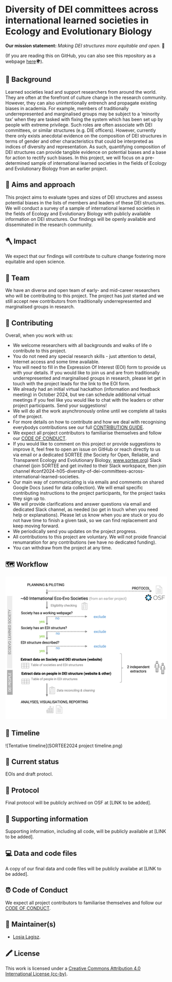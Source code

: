 # Diversity of DEI committees across international learned societies in Ecology and Evolutionary Biology 

**Our mission statement:** *Making DEI structures more equitable and open.* 🌟  

  

(If you are reading this on GitHub, you can also see this repository as a webpage [here](https://github.com/mlagisz/survey_EcoEvo_societies_DEI)🌍).   

## 🔖 Background   
Learned societies lead and support researchers from around the world. They are often at the forefront of culture change in the research community. However, they can also unintentionally entrench and propagate existing biases in academia. For example,  members of traditionally underrepresented and marginalised groups may be subject to a ‘minority tax’ when they are tasked with fixing the system which has been set up by people with extreme privilege. Such roles are often associate wth DEI committees, or similar structures (e.g. DIE officers). However, currently there only exists anecdotal evidence on the composition of DEI structures in terms of gender and other characteristics that could be interpreted as indices of diversity and representation. As such, quantifying composition of DEI structures can provide tangible evidence on potential biases and a base for action to rectify such biases. In this project, we will focus on a pre-determined sample of international learned societies in the fields of Ecology and Evolutionary Biology from an earlier project.  

## 🏹 Aims and approach  
This project aims to  evaluate types and sizes of DEI structures and assess potential biases in the lists of members and leaders of these DEI structures. We will conduct a survey of a sample of international learned societies in the fields of Ecology and Evolutionary Biology with publicly available information on DEI structures. Our findings will be openly available and disseminated in the research community.      

## 🪓 Impact  
We expect that our findings will contribute to culture change fostering more equitable and open science.    

## 💎 Team  
We have an diverse and open team of early- and mid-career researchers who will be contributing to this project. The project has just started and we still accept new contributors from traditionally underrepresented and marginalised groups in research.

## 💛 Contributing  
Overall, when you work with us:   
- We welcome researchers with all backgrounds and walks of life o contribute to this project.   
- You do not need any special research skills - just attention to detail, Internet access and some time available.   
- You will need to fill in the Expression Of Interest (EOI) form to provide us with your details. If you would like to join us and are from traditionally underrepresented and marginalised groups in research, please let get in touch with the project leads for the link to the EOI form.   
- We already had an initial virtual hackathon (information and feedback meeting) in October 2024, but we can schedule additional virtual meetings if you feel like you would like to chat with the leaders or other project participants. Send your suggestions!  
- We will do all the work asynchronously online until we complete all tasks of the project.    
- For more details on how to contribute and how we deal with recognising everybodys contributions see our full [CONTRIBUTION GUIDE](/CONTRIBUTING.md).  
- We expect all project contributors to familiarise themselves and follow our [CODE OF CONDUCT](/CODE_OF_CONDUCT.md).   
- If you would like to comment on this project or provide suggestions to improve it, feel free to open an issue on GitHub or reach directly to us via email or a dedicated SORTEE (the Society for Open, Reliable, and Transparent Ecology and Evolutionary Biology, www.sortee.org) Slack channel (join SORTEE and get invited to their Slack workspace, then join channel #conf2024-h05-diversity-of-dei-committees-across-international-learned-societies.
- Our main way of communicating is via emails and comments on shared Google Docs (used for data collection). We will email specific contributing instructions to the project participants, for the project tasks they sign up to.
- We will provide clarifications and answer questions via email and dedicated Slack channel, as needed (so get in touch when you need help or explanations). Please let us know when you are stuck or you do not have time to finish a given task, so we can find replacement and keep moving forward. 
- We periodically send you updates on the project progress. 
- All contributions to this project are voluntary. We will not proide financial renumaration for any contributions (we have no dedicated funding).
- You can withdraw from the project at any time.  

## 🗺 Workflow
![Tentative workflow](EcoEvo_societies_DEI_workflow_v1.png)

## 📅 Timeline
![Tentative timeline](SORTEE2024 project timeline.png)

## 🚉 Current status    
EOIs and draft protocl.      

## 🚀 Protocol   
Final protocol will be publicly archived on OSF at [LINK to be added].    

## 🚚 Supporting information 
Supporting information, including all code, will be publicly available at [LINK to be added].    

## 💻 Data and code files      
A copy of our final data and code files will be publicly availabe at [LINK to be added].     

## ⏰ Code of Conduct   
We expect all project contributors to familiarise themselves and follow our [CODE OF CONDUCT](/CODE_OF_CONDUCT.md).      

## 🔧 Maintainer(s)
* [Losia Lagisz](https://github.com/mlagisz).   

## 🖍️ License 
This work is licensed under a [Creative Commons Attribution 4.0 International License (cc-by)](/LICENSE.md).   

